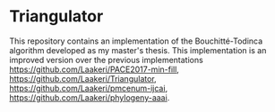 # Triangulator
This repository contains an implementation of the Bouchitté-Todinca algorithm developed as my master's thesis.
This implementation is an improved version over the previous implementations https://github.com/Laakeri/PACE2017-min-fill, https://github.com/Laakeri/Triangulator, https://github.com/Laakeri/pmcenum-ijcai, https://github.com/Laakeri/phylogeny-aaai.

